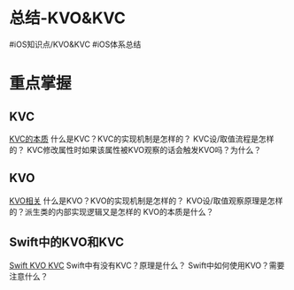 # 总结-KVO&KVC
#iOS知识点/KVO&KVC #iOS体系总结

# 重点掌握
## KVC
[KVC的本质](bear://x-callback-url/open-note?id=9F5A9C53-1C04-4A15-B97E-48708B83FC09-902-00019417384BCF28)
什么是KVC？KVC的实现机制是怎样的？
KVC设/取值流程是怎样的？
KVC修改属性时如果该属性被KVO观察的话会触发KVO吗？为什么？

## KVO
[KVO相关](bear://x-callback-url/open-note?id=A89F3FFC-B44D-4027-9351-5997E52C94DA-902-00018852BE4EA763)
什么是KVO？KVO的实现机制是怎样的？
KVO设/取值观察原理是怎样的？派生类的内部实现逻辑又是怎样的
KVO的本质是什么？

## Swift中的KVO和KVC
[Swift KVO KVC](bear://x-callback-url/open-note?id=EBAA89FD-9FC6-4810-AA7F-C64E6E429895-902-00019E2A51A2C5BE)
Swift中有没有KVC？原理是什么？
Swift中如何使用KVO？需要注意什么？




